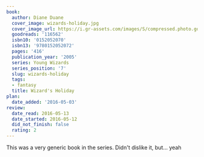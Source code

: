 ```yaml
---
book:
  author: Diane Duane
  cover_image: wizards-holiday.jpg
  cover_image_url: https://i.gr-assets.com/images/S/compressed.photo.goodreads.com/books/1400262906l/116562.jpg
  goodreads: '116562'
  isbn10: '0152052070'
  isbn13: '9780152052072'
  pages: '416'
  publication_year: '2005'
  series: Young Wizards
  series_position: '7'
  slug: wizards-holiday
  tags:
  - fantasy
  title: Wizard's Holiday
plan:
  date_added: '2016-05-03'
review:
  date_read: 2016-05-13
  date_started: 2016-05-12
  did_not_finish: false
  rating: 2
---
```


This was a very generic book in the series. Didn't dislike it, but... yeah
